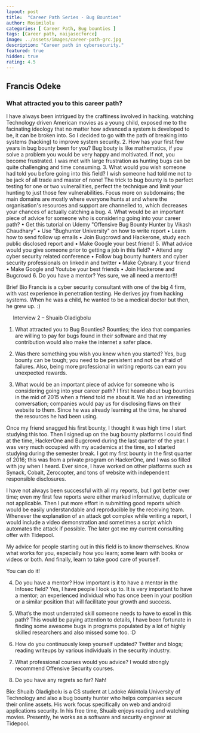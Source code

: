```yaml
---
layout: post
title:  "Career Path Series - Bug Bounties"
author: Mosimilolu
categories: [ Career Path, Bug bounties ]
tags: [Career path, naijasecforce]
image: ../assets/images/career-path-grc.jpg
description: "Career path in cybersecurity."
featured: true
hidden: true
rating: 4.5
---
```


## Francis Odeke

### What attracted you to this career path?
I have always been intrigued by the craftiness involved in hacking. watching Technology driven American movies as a  young child, exposed me to the facinating ideology that no matter how advanced a system is developed to be, it can be broken into. So I decided to go with the path of breaking into systems (hacking) to improve system security.
 2. How has your first few years in bug bounty been for you?
Bug bouty is like mathematics, if you solve a problem you would be very happy and moltivated. If not, you become frustrated. I was met with large frustration as hunting bugs can be quite challenging and time consuming.
3. What would you wish someone had told you before going into this field? 
I wish someone had told me not to be jack of all trade and master of none! The trick to bug bounty is to perfect testing for one or two vulnerailities, perfect the technique and limit your hunting to just those few vulnerabilities.
Focus more on subdomains; the main domains are mostly where everyone hunts at and where the organisation's resources and support are channelled to, which decreases your chances of actually catching a bug.
4. What would be an important piece of advice for someone who is considering going into your career path?
•	Get this tutorial  on Udemy "Offensive Bug Bounty Hunter by Vikash Chaudhary"
•	Use "Bughunter University" on how to write report
•	Learn how to send follow up emails
•	Join Bugcrowd and Hackerone, study each public disclosed report and 
•	Make Google your best friend!
5. What advice would you give someone prior to getting a job in this field?
•	Attend any cyber security related conference
•	Follow bug bounty hunters and cyber security professionals on linkedin and twitter
•	Make Cybrary.it your friend
•	Make Google and Youtube your best friends
•	Join Hackerone and Bugcrowd
6. Do you have a mentor?
 Yes sure, we all need a mentor!!! 

Brief Bio
Francis is a cyber security consultant with one of the big 4 firm, with vast experience in penetration testing. He derives joy from hacking systems. When he was a child, he wanted to be a medical doctor but then, he grew up. :)

 
Interview 2 –  Shuaib Oladigbolu
1.	What attracted you to Bug Bounties? 
Bounties; the idea that companies are willing to pay for bugs found in their software and that my contribution would also make the internet a safer place.

2. Was there something you wish you knew when you started?
Yes, bug bounty can be tough; you need to be persistent and not be afraid of failures. Also, being more professional in writing reports can earn you unexpected rewards.

3. What would be an important piece of advice for someone who is considering going into your career path?
I first heard about bug bounties in the mid of 2015 when a friend told me about it. We had an interesting conversation; companies would pay us for disclosing flaws on their website to them. Since he was already learning at the time, he shared the resources he had been using.

Once my friend snagged his first bounty, I thought it was high time I start studying this too. Then I signed up on the bug bounty platforms I could find at the time, HackerOne and Bugcrowd during the last quarter of the year. I was very much occupied with my academics at the time, so I started studying during the semester break. I got my first bounty in the first quarter of 2016; this was from a private program on HackerOne, and I was so filled with joy when I heard. Ever since, I have worked on other platforms such as Synack, Cobalt, Zerocopter, and tons of website with independent responsible disclosures.

I have not always been successful with all my reports, but I got better over time; even my first few reports were either marked informative, duplicate or not applicable. Then I put more effort in submitting good reports which would be easily understandable and reproducible by the receiving team. Whenever the explanation of an attack got complex while writing a report, I would include a video demonstration and sometimes a script which automates the attack if possible. The later got me my current consulting offer with Tidepool.

My advice for people starting out in this field is to know themselves. Know what works for you, especially how you learn; some learn with books or videos or both. And finally, learn to take good care of yourself.

You can do it!

4. Do you have a mentor? How important is it to have a mentor in the Infosec field? 
Yes, I have people I look up to. It is very important to have a mentor; an experienced individual who has once been in your position or a similar position that will facilitate your growth and success.

5. What’s the most underrated skill someone needs to have to excel in this path?
This would be paying attention to details, I have been fortunate in finding some awesome bugs in programs populated by a lot of highly skilled researchers and also missed some too.  :D

6. How do you continuously keep yourself updated? 
Twitter and blogs; reading writeups by various individuals in the security industry.

7. What professional courses would you advice? 
I would strongly recommend Offensive Security courses.

8. Do you have any regrets so far?
Nah!

Bio:
 Shuaib Oladigbolu is a CS student at Ladoke Akintola University of Technology and also a bug bounty hunter who helps companies secure their online assets. His work focus specifically on web and android applications security. In his free time, Shuaib enjoys reading and watching movies. Presently, he works as a software and security engineer at Tidepool.
